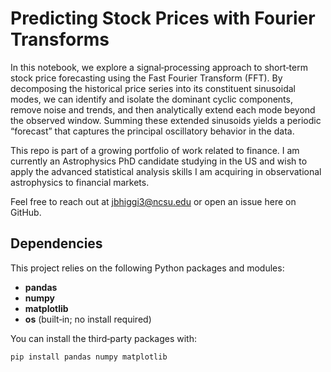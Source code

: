# Predicting Stock Prices with Fourier Transforms

In this notebook, we explore a signal‑processing approach to short‑term stock price forecasting using the Fast Fourier Transform (FFT). By decomposing the historical price series into its constituent sinusoidal modes, we can identify and isolate the dominant cyclic components, remove noise and trends, and then analytically extend each mode beyond the observed window. Summing these extended sinusoids yields a periodic “forecast” that captures the principal oscillatory behavior in the data.

This repo is part of a growing portfolio of work related to finance. I am currently an Astrophysics PhD candidate studying in the US and wish to apply the advanced statistical analysis skills I am acquiring in observational astrophysics to financial markets.

Feel free to reach out at jbhiggi3@ncsu.edu or open an issue here on GitHub.



## Dependencies

This project relies on the following Python packages and modules:

- **pandas**  
- **numpy**  
- **matplotlib**  
- **os** (built‑in; no install required)

You can install the third‑party packages with:

```bash
pip install pandas numpy matplotlib
